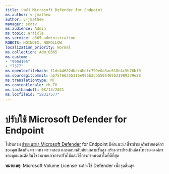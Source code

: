 ```yaml
---
title: ปรับใช้ Microsoft Defender for Endpoint
ms.author: v-jmathew
author: v-jmathew
manager: scotv
ms.audience: Admin
ms.topic: article
ms.service: o365-administration
ROBOTS: NOINDEX, NOFOLLOW
localization_priority: Normal
ms.collection: Adm_O365
ms.custom:
- "9004195"
- "7377"
ms.openlocfilehash: f1de44682dbdc4bdfc799e0a3ac618e4c5b76bf0
ms.sourcegitcommit: ab75f66355116e995b3cb5505465b31989339e28
ms.translationtype: MT
ms.contentlocale: th-TH
ms.lasthandoff: 08/13/2021
ms.locfileid: "58317577"
---
```

# <a name="deploy-microsoft-defender-for-endpoint"></a>ปรับใช้ Microsoft Defender for Endpoint

โปรแกรม [ช่วยแนะนํา Microsoft Defender](https://go.microsoft.com/fwlink/?linkid=2146241) for Endpoint มีคําแนะนําที่จะช่วยเครือข่ายองค์กรของคุณป้องกัน ตรวจหา ตรวจสอบ และตอบกลับภัยคุกคามขั้นสูง สร้างการประเมินช่องโหว่ขององค์กรของคุณและตัดสินใจว่าแพคเกจการปรับใช้และวิธีการกําหนดค่าใดที่ดีที่สุด

**หมายเหตุ**: Microsoft Volume License จะต้องใช้ Defender เพื่อจุดสิ้นสุด

